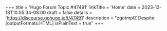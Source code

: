 +++
title = 'Hugo Forum Topic #47491'
linkTitle = 'Home'
date = 2023-12-18T10:55:34-08:00
draft = false
details = 'https://discourse.gohugo.io/t/47491'
description = "zgotmplZ Despite [outputFormats.HTML] isPlainText = true"
+++
